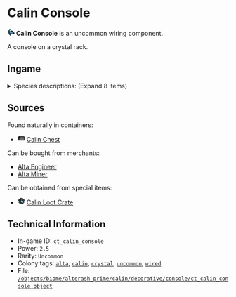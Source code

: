 # Calin Console

<img src="https://raw.githubusercontent.com/Ceterai/Enternia/main/objects/biome/alterash_prime/calin/decorative/console/icon.png" alt="Calin Console icon" loading="lazy" height=16px width="auto" /> **Calin Console** is an uncommon wiring component.

A console on a crystal rack.

## Ingame

<details markdown="1"><summary>Species descriptions: (Expand 8 items)</summary>

- Alta: A console with an uncharged crystal as a stand. I'd prefer a terminal instead, much easier to interact with.
- Apex: This sure comes handy.
- Avian: A minimalistic console mounted on a crystal pillar.
- Floran: Floran can ssmash it!
- Glitch: Satisfied. A small, but certainly useful console.
- Human: A small console. Lets see what happens if I push here!
- Hylotl: A control console that, surprisingly, controls some mechanisms.
- Novakid: Lets push all buttons and see what happens!

</details>

## Sources

Found naturally in containers:

- <img src="https://raw.githubusercontent.com/Ceterai/Enternia/main/objects/biome/alterash_prime/calin/decorative/chest/icon.png" alt="Calin Chest icon" loading="lazy" height=16px width="auto" /> [Calin Chest](https://ceterai.github.io/MyEnternia/Wiki/CalinChest)

Can be bought from merchants:

- [Alta Engineer](https://ceterai.github.io/MyEnternia/Wiki/AltaEngineer)
- [Alta Miner](https://ceterai.github.io/MyEnternia/Wiki/AltaMiner)

Can be obtained from special items:

- <img src="https://raw.githubusercontent.com/Ceterai/Enternia/main/items/active/alta/loot/biome/ct_calin_loot.png" alt="Calin Loot Crate icon" loading="lazy" height=16px width="auto" /> [Calin Loot Crate](https://ceterai.github.io/MyEnternia/Wiki/CalinLootCrate)

## Technical Information

- In-game ID: `ct_calin_console`
- Power: `2.5`
- Rarity: `Uncommon`
- Colony tags: [`alta`](https://ceterai.github.io/MyEnternia/Wiki/Tags/Alta), [`calin`](https://ceterai.github.io/MyEnternia/Wiki/Tags/Calin), [`crystal`](https://ceterai.github.io/MyEnternia/Wiki/Tags/Crystal), [`uncommon`](https://ceterai.github.io/MyEnternia/Wiki/Tags/Uncommon), [`wired`](https://ceterai.github.io/MyEnternia/Wiki/Tags/Wired)
- File: [`/objects/biome/alterash_prime/calin/decorative/console/ct_calin_console.object`](https://github.com/Ceterai/Enternia/blob/main/objects/biome/alterash_prime/calin/decorative/console/ct_calin_console.object)
